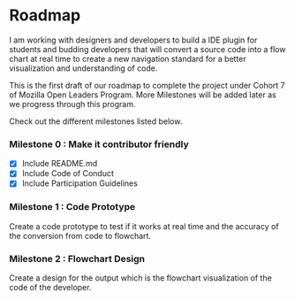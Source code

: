 # Roadmap


I am working with designers and developers to build a IDE plugin for students and budding developers that will convert a source code into a flow chart at real time to create a new navigation standard for a better visualization and understanding of code. 

This is the first draft of our roadmap to complete the project under Cohort 7 of Mozilla Open Leaders Program. More Milestones will be added later as we progress through this program. 

Check out the different milestones listed below.

### Milestone 0 : Make it contributor friendly
- [x] Include README.md
- [x] Include Code of Conduct
- [x] Include Participation Guidelines

### Milestone 1 : Code Prototype
Create a code prototype to test if it works at real time and the accuracy of the conversion from code to flowchart.

### Milestone 2 : Flowchart Design
Create a design for the output which is the flowchart visualization of the code of the developer.
